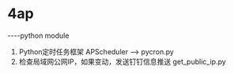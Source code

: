 # 4ap
----python  module
1. Python定时任务框架  APScheduler  -->  pycron.py
2. 检查局域网公网IP，如果变动，发送钉钉信息推送   get_public_ip.py